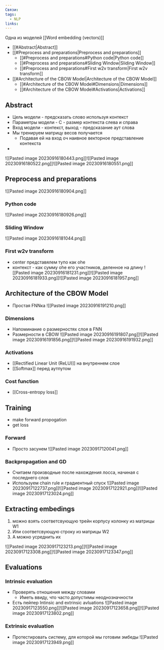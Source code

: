 ```yaml
---
Связи: 
tags:
  - NLP
links:
---
```

Одна из моделей [[Word embedding (vectors)]]

- [[#Abstract|Abstract]]
- [[#Preprocess and preparations|Preprocess and preparations]]
	- [[#Preprocess and preparations#Python code|Python code]]
	- [[#Preprocess and preparations#Sliding Window|Sliding Window]]
	- [[#Preprocess and preparations#First w2v transform|First w2v transform]]
- [[#Architecture of the CBOW Model|Architecture of the CBOW Model]]
	- [[#Architecture of the CBOW Model#Dimensions|Dimensions]]
	- [[#Architecture of the CBOW Model#Activations|Activations]]


## Abstract
- Цель модели - предсказать слово используя контекст
- Параметры модели - С - размер контекста слева и справа
- Вход модели - контекст, выход - предсказание аут слова
- Мы тренируем матрицу весов получается
	- Подавая ей на вход оч наивное векторное представление контекста
- 


![[Pasted image 20230916180443.png]]![[Pasted image 20230916180522.png]]![[Pasted image 20230916180551.png]]

## Preprocess and preparations
![[Pasted image 20230916180904.png]]
### Python code
![[Pasted image 20230916180926.png]]

### Sliding Window
![[Pasted image 20230916181044.png]]


### First w2v transform
- center представялем тупо как ohe
- контекст - как сумму ohe его участников, деленное на длину
![[Pasted image 20230916181231.png]]![[Pasted image 20230916181933.png]]![[Pasted image 20230916181957.png]]


## Architecture of the CBOW Model
- Простая FNNка
![[Pasted image 20230916191210.png]]

### Dimensions
- Напоминание о размерностях слоя в FNN
- Размерности в CBOW
![[Pasted image 20230916191807.png]]![[Pasted image 20230916191856.png]]![[Pasted image 20230916191932.png]]

### Activations
- [[Rectified Linear Unit (ReLU)]] на внутреннем слое
- [[Softmax]] перед аутпутом


### Cost function
- [[Cross-entropy loss]]


## Training
- make forward propogation
- get loss
### Forward 
- Просто засунем 
![[Pasted image 20230917120041.png]]


### Backpropagation and GD
- Считаем производные после нахождения лосса, начиная с последнего слоя
- Используем chain rule и градиентный спуск ![[Pasted image 20230917122737.png]]![[Pasted image 20230917122921.png]]![[Pasted image 20230917123024.png]]


## Extracting embedings
1) можно взять соответсвующую трейн корпусу колонку из матрицы W1
2)  Или соответсвующую строку из матрицы W2
3) А можно усреднить их

![[Pasted image 20230917123213.png]]![[Pasted image 20230917123308.png]]![[Pasted image 20230917123347.png]]


## Evaluations
### Intrinsic evaluation
- Проверять отношения между словами
	- Иметь ввиду, что часто допустимы неоднозначности
- Есть пейпер Intinsic and extrinsic avluations
![[Pasted image 20230917123550.png]]![[Pasted image 20230917123658.png]]![[Pasted image 20230917123802.png]]

### Extrinsic evaluation
- Протестировать систему, для которой мы готовим эмбеды
![[Pasted image 20230917123949.png]]